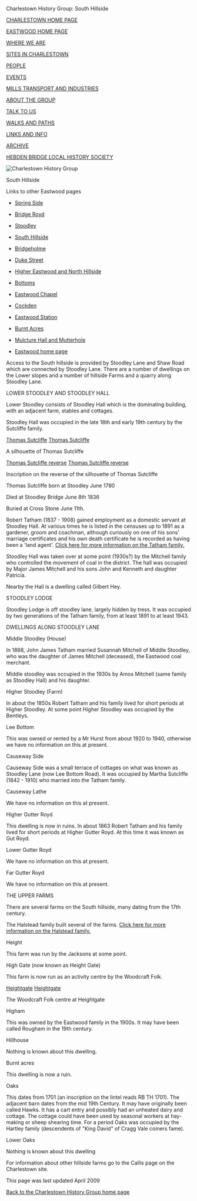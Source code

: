 

Charlestown History Group: South Hillside


[CHARLESTOWN HOME PAGE](../index.html)


[EASTWOOD HOME PAGE](../eastwood.html)


[WHERE WE ARE](../maps.html)


[SITES IN CHARLESTOWN](../places.html)


[PEOPLE](../people.html)


[EVENTS](../events.html)


[MILLS TRANSPORT AND INDUSTRIES](../mills.html)


[ABOUT THE GROUP](../about.html)


[TALK TO US](../contact.html)


[WALKS AND PATHS](../thewalk.html)


[LINKS AND INFO](../links.html)


[ARCHIVE](../archive.html)


[HEBDEN BRIDGE LOCAL HISTORY SOCIETY](http://www.hebdenbridgehistory.org.uk)


![Charlestown History Group](../images/chg.gif)


South Hillside


Links to other Eastwood pages


-  [Spring Side](springside.html)

-  [Bridge Royd](bridgeroyd.html)

-  [Stoodley](stoodley.html)

-  [South Hillside](southhillside.html)

-  [Bridgeholme](bridgeholme.html)

-  [Duke Street](dukestreet.html)

-  [Higher Eastwood and North Hillside](highereastwood.html)


-  [Bottoms](bottoms.html)

-  [Eastwood Chapel](chapel.html)

-  [Cockden](cockden.html)

-  [Eastwood Station](station.html)

-  [Burnt Acres](burnt.html)

-  [Mulcture Hall and Mutterhole](mulcture.html)

-  [Eastwood home page](index.html)


Access to the South hillside is provided by Stoodley Lane and Shaw Road which are connected by Stoodley Lane. There are a number of dwellings on the Lower slopes and a number of hillside Farms and a quarry along Stoodley Lane.


LOWER STOODLEY AND STOODLEY HALL


Lower Stoodley consists of Stoodley Hall which is the dominating building, with an adjacent farm, stables and cottages.


Stoodley Hall was occupied in the late 18th and early 19th century by the Sutcliffe family.


[Thomas Sutcliffe](photos/temp.html) [Thomas Sutcliffe](../photos3/thomassutcliffe.jpg)

A silhouette of Thomas Sutcliffe


[Thomas Sutcliffe reverse](photos/temp.html) [Thomas Sutcliffe reverse](../photos3/thomassutcliffe2.jpg)

Inscription on the reverse of the silhouette of Thomas Sutcliffe

Thomas Sutcliffe born at Stoodley June 1780

Died at Stoodley Bridge June 8th 1836

Buried at Cross Stone June 11th.


Robert Tatham (1837 - 1908) gained employment as a domestic servant at Stoodley Hall. At various times he is listed in the censuses up to 1891 as a gardener, groom and coachman, although curiously on one of his sons' marriage certificates and his own death certificate he is recorded as having been a 'land agent'.  [Click here for more information on the Tatham family.](../people.html)


Stoodley Hall was taken over at some point (1930s?) by the Mitchell family who controlled the movement of coal in the district. The hall was occupied by Major James Mitchell and his sons John and Kenneth and daughter Patricia.


Nearby the Hall is a dwelling called Gilbert Hey.


STOODLEY LODGE


Stoodley Lodge is off stoodley lane, largely hidden by tress. It was occupied by two generations of the Tatham family, from at least 1891 to at least 1943.


DWELLINGS ALONG STOODLEY LANE


Middle Stoodley (House)


In 1888, John James Tatham married Susannah Mitchell of Middle Stoodley, who was the daughter of James Mitchell (deceased), the Eastwood coal merchant.

Middle stoodley was occupied in the 1930s by Amos Mitchell (same family as Stoodley Hall) and his daughter.


Higher Stoodley (Farm)


In about the 1850s Robert Tatham and his family lived
for short periods at Higher Stoodley. At some point Higher Stoodley was occupied by the Bentleys.


Lee Bottom


This was owned or rented by a Mr Hurst from about 1920 to 1940, otherwise we have no information on this at present.


Causeway Side


Causeway Side was a small terrace of cottages on what was known as Stoodley Lane (now Lee Bottom Road). It was occupied by Martha Sutcliffe (1842 - 1910) who married into the Tatham family.


Causeway Lathe


We have no information on this at present.


Higher Gutter Royd


This dwelling is now in ruins. In about 1863 Robert Tatham and his family lived for short periods at Higher Gutter Royd. At this time it was known as Gut Royd.


Lower Gutter Royd


We have no information on this at present.


Far Gutter Royd


We have no information on this at present.


THE UPPER FARMS


There are several farms on the South hillside, many dating from the 17th century.

The Halstead family built several of the farms.  [Click here for more information on the Halstead family.](../people.html)


Height


This farm was run by the Jacksons at some point.


High Gate  (now known as Height Gate)


This farm is now run as an activity centre by the Woodcraft Folk.


[Heightgate](photos/temp.html) [Heightgate](../photos4/heightgate.jpg)

The Woodcraft Folk centre at Heightgate


Higham


This was owned by the Eastwood family in the 1900s. It may have been called Rougham in the 19th century.


Hillhouse


Nothing is known about this dwelling.


Burnt acres


This dwelling is now a ruin.


Oaks


This dates from 1701 (an inscription on the lintel reads RB TH 1701). The adjacent barn dates from the mid 19th Century. It may have originally been called Hawks. It has a cart entry and possibly had an unheated dairy and cottage. The cottage could have been used by seasonal workers at hay-making or sheep shearing time. For a period Oaks was occupied by the Hartley family (descendents of "King David" of Cragg Vale coiners fame).


Lower Oaks


Nothing is known about this dwelling


For information about other hillside farms go to the Callis page on the Charlestown site.


This page was last updated April 2009


[Back to the Charlestown History Group home page](http://www.charlestownhistory.org.uk)

